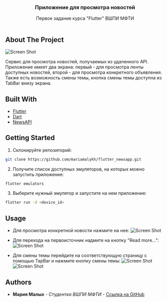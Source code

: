 <br/>
<p align="center">

  <h3 align="center">Приложение для просмотра новостей</h3>

  <p align="center">
    Первое задание курса "Flutter" ВШПИ МФТИ
    <br/>
    <br/>
  </p>
</p>



## About The Project

  ![Screen Shot](/Screenshots/home_screen.png)

Сервис для просмотра новостей, получаемых из удаленного API. Приложение имеет два экрана: первый - для просмотра ленты доступных новостей, второй - для просмотра конкретного объявления. 
Также есть возможность смены темы, кнопка смены темы доступна из TabBar внизу экрана.

## Built With



* [Flutter](https://flutter.dev)
* [Dart](https://dart.dev)
* [NewsAPI](https://newsapi.org)

## Getting Started

1. Склонируйте репозиторий:

```sh
git clone https://github.com/mariamalykh/flutter_newsapp.git
```

2. Получите список доступных эмуляторов, на которых можно запустить приложение:

```sh
flutter emulators
```

3. Выберите нужный эмулятор и запустите на нем приложение:

```sh
flutter run -d <device_id>
```

## Usage
* Для просмотра конкретной новости нажмите на нее:
  ![Screen Shot](/Screenshots/item_screen.png)

* Для перехода на первоисточник надмите на кнопку "Read more...":
  ![Screen Shot](/Screenshots/read_more.png)

* Для смены темы перейдите на соответствующую страницу с помощью TapBar и нажмите кнопку смены темы:
  ![Screen Shot](/Screenshots/change_theme.png)
![Screen Shot](/Screenshots/dark_theme.png)




## Authors

* **Мария Малых** - *Студентка ВШПИ МФТИ* - [Ссылка на GitHub](https://github.com/mariamalykh/)


